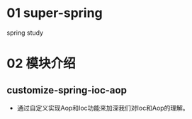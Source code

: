 # 01 super-spring
spring study

# 02 模块介绍

## customize-spring-ioc-aop
- 通过自定义实现Aop和Ioc功能来加深我们对Ioc和Aop的理解。

